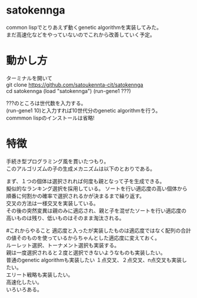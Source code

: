 # satokennga
common lispでとりあえず動くgenetic algorithmを実装してみた。  
まだ高速化などをやっていないのでこれから改善していく予定。    

# 動かし方  
ターミナルを開いて  
git clone https://github.com/satoukennta-cit/satokennga  
cd satokennga
(load "satokennga")
(run-gene1 ???)

???のところは世代数を入力する。  
(run-gene1 10)と入力すれば10世代分のgenetic algorithmを行う。  
commmon lispのインストールは省略!

# 特徴
手続き型プログラミング風を貫いたつもり。  
このアルゴリズムの子の生成メカニズムは以下のとおりである。  

まず、１つの個体は選択されれば何度も親となって子を生成できる。  
擬似的なランキング選択を採用している。  ソートを行い適応度の高い個体から順番に何割かの確率で選択されるかが決まるまで繰り返す。  
交叉の方法は一様交叉を実装している。  
その後の突然変異は親のみに適応され、親と子を混ぜたソートを行い適応度の高いものは残り、低いものはそのまま淘汰される。  

#これからやること
適応度と入ったが実装したものは適応度ではなく配列の合計の値そのものを使っているからちゃんとした適応度に変えておく。  
ルーレット選択、トーナメント選択も実装する。  
親は一度選択されると２度と選択できないようなものも実装したい。  
普通のgenetic algorithmも実装したい
１点交叉、２点交叉、n点交叉も実装したい。  
エリート戦略も実装したい。  
高速化したい。  
いろいろある。  


